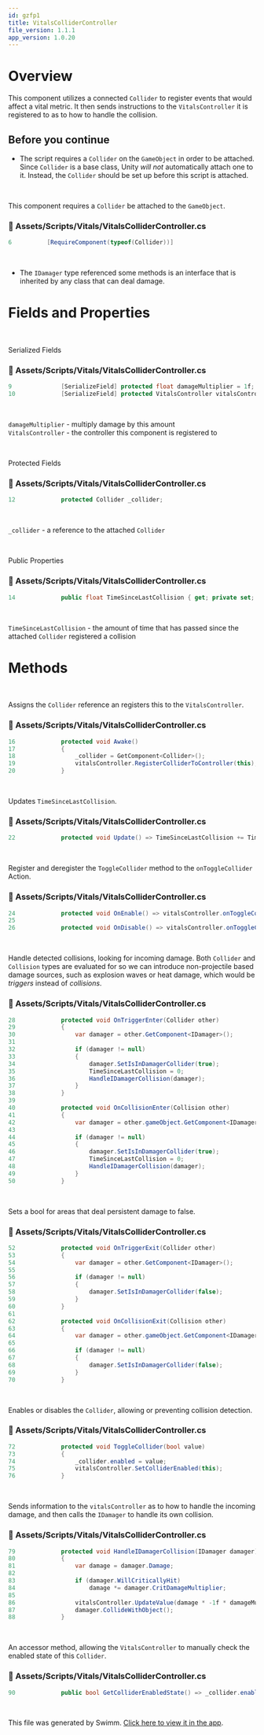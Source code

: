 ```yaml
---
id: gzfp1
title: VitalsColliderController
file_version: 1.1.1
app_version: 1.0.20
---
```


# Overview

This component utilizes a connected `Collider`<swm-token data-swm-token=":Assets/Scripts/Vitals/VitalsColliderController.cs:6:6:6:`    [RequireComponent(typeof(Collider))]`"/> to register events that would affect a vital metric. It then sends instructions to the `VitalsController`<swm-token data-swm-token=":Assets/Scripts/Vitals/VitalsController.cs:9:7:7:`    public abstract class VitalsController : MonoBehaviour`"/> it is registered to as to how to handle the collision.

## Before you continue

*   The script requires a `Collider`<swm-token data-swm-token=":Assets/Scripts/Vitals/VitalsColliderController.cs:6:6:6:`    [RequireComponent(typeof(Collider))]`"/> on the `GameObject` in order to be attached. Since `Collider`<swm-token data-swm-token=":Assets/Scripts/Vitals/VitalsColliderController.cs:6:6:6:`    [RequireComponent(typeof(Collider))]`"/> is a base class, Unity _will not_ automatically attach one to it. Instead, the `Collider`<swm-token data-swm-token=":Assets/Scripts/Vitals/VitalsColliderController.cs:6:6:6:`    [RequireComponent(typeof(Collider))]`"/> should be set up before this script is attached.

<br/>

This component requires a `Collider`<swm-token data-swm-token=":Assets/Scripts/Vitals/VitalsColliderController.cs:6:6:6:`    [RequireComponent(typeof(Collider))]`"/> be attached to the `GameObject`.
<!-- NOTE-swimm-snippet: the lines below link your snippet to Swimm -->
### 📄 Assets/Scripts/Vitals/VitalsColliderController.cs
```c#
6          [RequireComponent(typeof(Collider))]
```

<br/>

*   The `IDamager`<swm-token data-swm-token=":Assets/Scripts/Vitals/VitalsColliderController.cs:79:7:7:`        protected void HandleIDamagerCollision(IDamager damager)`"/> type referenced some methods is an interface that is inherited by any class that can deal damage.
    

# Fields and Properties

<br/>

Serialized Fields
<!-- NOTE-swimm-snippet: the lines below link your snippet to Swimm -->
### 📄 Assets/Scripts/Vitals/VitalsColliderController.cs
```c#
9              [SerializeField] protected float damageMultiplier = 1f;
10             [SerializeField] protected VitalsController vitalsController;
```

<br/>

`damageMultiplier`<swm-token data-swm-token=":Assets/Scripts/Vitals/VitalsColliderController.cs:9:9:9:`        [SerializeField] protected float damageMultiplier = 1f;`"/> - multiply damage by this amount<br/>
`VitalsController`<swm-token data-swm-token=":Assets/Scripts/Vitals/VitalsColliderController.cs:10:7:7:`        [SerializeField] protected VitalsController vitalsController;`"/> - the controller this component is registered to

<br/>

Protected Fields
<!-- NOTE-swimm-snippet: the lines below link your snippet to Swimm -->
### 📄 Assets/Scripts/Vitals/VitalsColliderController.cs
```c#
12             protected Collider _collider;
```

<br/>

`_collider`<swm-token data-swm-token=":Assets/Scripts/Vitals/VitalsColliderController.cs:12:5:5:`        protected Collider _collider;`"/> - a reference to the attached `Collider`<swm-token data-swm-token=":Assets/Scripts/Vitals/VitalsColliderController.cs:12:3:3:`        protected Collider _collider;`"/>

<br/>

Public Properties
<!-- NOTE-swimm-snippet: the lines below link your snippet to Swimm -->
### 📄 Assets/Scripts/Vitals/VitalsColliderController.cs
```c#
14             public float TimeSinceLastCollision { get; private set; }
```

<br/>

`TimeSinceLastCollision`<swm-token data-swm-token=":Assets/Scripts/Vitals/VitalsColliderController.cs:14:5:5:`        public float TimeSinceLastCollision { get; private set; }`"/> - the amount of time that has passed since the attached `Collider`<swm-token data-swm-token=":Assets/Scripts/Vitals/VitalsColliderController.cs:6:6:6:`    [RequireComponent(typeof(Collider))]`"/> registered a collision

# Methods

<br/>

Assigns the `Collider`<swm-token data-swm-token=":Assets/Scripts/Vitals/VitalsColliderController.cs:18:7:7:`            _collider = GetComponent&lt;Collider&gt;();`"/> reference an registers this to the `VitalsController`<swm-token data-swm-token=":Assets/Scripts/Vitals/VitalsColliderController.cs:10:7:7:`        [SerializeField] protected VitalsController vitalsController;`"/>.
<!-- NOTE-swimm-snippet: the lines below link your snippet to Swimm -->
### 📄 Assets/Scripts/Vitals/VitalsColliderController.cs
```c#
16             protected void Awake()
17             {
18                 _collider = GetComponent<Collider>();
19                 vitalsController.RegisterColliderToController(this);
20             }
```

<br/>

Updates `TimeSinceLastCollision`<swm-token data-swm-token=":Assets/Scripts/Vitals/VitalsColliderController.cs:22:11:11:`        protected void Update() =&gt; TimeSinceLastCollision += Time.deltaTime;`"/>.
<!-- NOTE-swimm-snippet: the lines below link your snippet to Swimm -->
### 📄 Assets/Scripts/Vitals/VitalsColliderController.cs
```c#
22             protected void Update() => TimeSinceLastCollision += Time.deltaTime;
```

<br/>

Register and deregister the `ToggleCollider`<swm-token data-swm-token=":Assets/Scripts/Vitals/VitalsColliderController.cs:72:5:5:`        protected void ToggleCollider(bool value)`"/> method to the `onToggleCollider`<swm-token data-swm-token=":Assets/Scripts/Vitals/VitalsColliderController.cs:24:13:13:`        protected void OnEnable() =&gt; vitalsController.onToggleCollider += ToggleCollider;`"/> Action.
<!-- NOTE-swimm-snippet: the lines below link your snippet to Swimm -->
### 📄 Assets/Scripts/Vitals/VitalsColliderController.cs
```c#
24             protected void OnEnable() => vitalsController.onToggleCollider += ToggleCollider;
25     
26             protected void OnDisable() => vitalsController.onToggleCollider -= ToggleCollider;
```

<br/>

Handle detected collisions, looking for incoming damage. Both `Collider`<swm-token data-swm-token=":Assets/Scripts/Vitals/VitalsColliderController.cs:28:7:7:`        protected void OnTriggerEnter(Collider other)`"/> and `Collision`<swm-token data-swm-token=":Assets/Scripts/Vitals/VitalsColliderController.cs:40:7:7:`        protected void OnCollisionEnter(Collision other)`"/> types are evaluated for so we can introduce non-projectile based damage sources, such as explosion waves or heat damage, which would be _triggers_ instead of _collisions_.
<!-- NOTE-swimm-snippet: the lines below link your snippet to Swimm -->
### 📄 Assets/Scripts/Vitals/VitalsColliderController.cs
```c#
28             protected void OnTriggerEnter(Collider other)
29             {
30                 var damager = other.GetComponent<IDamager>();
31     
32                 if (damager != null)
33                 {
34                     damager.SetIsInDamagerCollider(true);
35                     TimeSinceLastCollision = 0;
36                     HandleIDamagerCollision(damager);
37                 }
38             }
39     
40             protected void OnCollisionEnter(Collision other)
41             {
42                 var damager = other.gameObject.GetComponent<IDamager>();
43     
44                 if (damager != null)
45                 {
46                     damager.SetIsInDamagerCollider(true);
47                     TimeSinceLastCollision = 0;
48                     HandleIDamagerCollision(damager);
49                 }
50             }
```

<br/>

Sets a bool for areas that deal persistent damage to false.
<!-- NOTE-swimm-snippet: the lines below link your snippet to Swimm -->
### 📄 Assets/Scripts/Vitals/VitalsColliderController.cs
```c#
52             protected void OnTriggerExit(Collider other)
53             {
54                 var damager = other.GetComponent<IDamager>();
55     
56                 if (damager != null)
57                 {
58                     damager.SetIsInDamagerCollider(false);
59                 }
60             }
61     
62             protected void OnCollisionExit(Collision other)
63             {
64                 var damager = other.gameObject.GetComponent<IDamager>();
65     
66                 if (damager != null)
67                 {
68                     damager.SetIsInDamagerCollider(false);
69                 }
70             }
```

<br/>

Enables or disables the `Collider`<swm-token data-swm-token=":Assets/Scripts/Vitals/VitalsColliderController.cs:12:3:3:`        protected Collider _collider;`"/>, allowing or preventing collision detection.
<!-- NOTE-swimm-snippet: the lines below link your snippet to Swimm -->
### 📄 Assets/Scripts/Vitals/VitalsColliderController.cs
```c#
72             protected void ToggleCollider(bool value)
73             {
74                 _collider.enabled = value;
75                 vitalsController.SetColliderEnabled(this);
76             }
```

<br/>

Sends information to the `vitalsController`<swm-token data-swm-token=":Assets/Scripts/Vitals/VitalsColliderController.cs:86:1:1:`            vitalsController.UpdateValue(damage * -1f * damageMultiplier);`"/> as to how to handle the incoming damage, and then calls the `IDamager`<swm-token data-swm-token=":Assets/Scripts/Vitals/VitalsColliderController.cs:79:7:7:`        protected void HandleIDamagerCollision(IDamager damager)`"/> to handle its own collision.
<!-- NOTE-swimm-snippet: the lines below link your snippet to Swimm -->
### 📄 Assets/Scripts/Vitals/VitalsColliderController.cs
```c#
79             protected void HandleIDamagerCollision(IDamager damager)
80             {
81                 var damage = damager.Damage;
82                 
83                 if (damager.WillCriticallyHit)
84                     damage *= damager.CritDamageMultiplier;
85                 
86                 vitalsController.UpdateValue(damage * -1f * damageMultiplier);
87                 damager.CollideWithObject();
88             }
```

<br/>

An accessor method, allowing the `VitalsController`<swm-token data-swm-token=":Assets/Scripts/Vitals/VitalsColliderController.cs:10:7:7:`        [SerializeField] protected VitalsController vitalsController;`"/> to manually check the enabled state of this `Collider`<swm-token data-swm-token=":Assets/Scripts/Vitals/VitalsColliderController.cs:12:3:3:`        protected Collider _collider;`"/>.
<!-- NOTE-swimm-snippet: the lines below link your snippet to Swimm -->
### 📄 Assets/Scripts/Vitals/VitalsColliderController.cs
```c#
90             public bool GetColliderEnabledState() => _collider.enabled;
```

<br/>

This file was generated by Swimm. [Click here to view it in the app](https://app.swimm.io/repos/Z2l0aHViJTNBJTNBQ2hyb21ldHJ5JTNBJTNBcGlkaWU=/docs/gzfp1).
